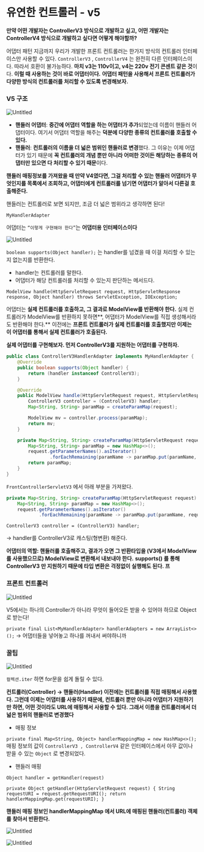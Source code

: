 # 유연한 컨트롤러 - v5

**만약 어떤 개발자는 ControllerV3 방식으로 개발하고 싶고, 어떤 개발자는 ControllerV4 방식으로 개발하고 싶다면 어떻게 해야할까?**

어댑터 패턴
지금까지 우리가 개발한 프론트 컨트롤러는 한가지 방식의 컨트롤러 인터페이스만 사용할 수 있다.
`ControllerV3` , `ControllerV4` 는 완전히 다른 인터페이스이다. 따라서 호환이 불가능하다. **마치 v3는 110v이고, v4는 220v 전기 콘센트 같은 것**이다. **이럴 때 사용하는 것이 바로 어댑터이다.**
**어댑터 패턴을 사용해서 프론트 컨트롤러가 다양한 방식의 컨트롤러를 처리할 수 있도록 변경해보자.**

### V5 구조

![Untitled](%E1%84%8B%E1%85%B2%E1%84%8B%E1%85%A7%E1%86%AB%E1%84%92%E1%85%A1%E1%86%AB%20%E1%84%8F%E1%85%A5%E1%86%AB%E1%84%90%E1%85%B3%E1%84%85%E1%85%A9%E1%86%AF%E1%84%85%E1%85%A5%20-%20v5%20b3f60f6fd4eb44c39b87549df5591361/Untitled.png)

- **핸들러 어댑터**: **중간에 어댑터 역할을 하는 어댑터가 추가**되었는데 이름이 핸들러 어댑터이다. 여기서 어댑터 역할을 해주는 **덕분에 다양한 종류의 컨트롤러를 호출할 수 있다.**
- **핸들러**: **컨트롤러의 이름을 더 넓은 범위인 핸들러로 변경**했다. 그 이유는 이제 어댑터가 있기 때문에 **꼭 컨트롤러의 개념 뿐만 아니라 어떠한 것이든 해당하는 종류의 어댑터만 있으면 다 처리할 수 있기 때문**이다.

**핸들러 매핑정보를 가져왔을 때 만약 V4였다면, 그걸 처리할 수 있는 핸들러 어댑터가 무엇인지를 목록에서 조회하고, 어댑터에게 컨트롤러를 넘기면 어댑터가 알아서 다른걸 호출해준다.**

핸들러는 컨트롤러로 보면 되지만, 조금 더 넓은 범위라고 생각하면 된다!

`MyHandlerAdapter`

어댑터는 `“이렇게 구현해야 한다”`는 **어댑터용 인터페이스이다**

![Untitled](%E1%84%8B%E1%85%B2%E1%84%8B%E1%85%A7%E1%86%AB%E1%84%92%E1%85%A1%E1%86%AB%20%E1%84%8F%E1%85%A5%E1%86%AB%E1%84%90%E1%85%B3%E1%84%85%E1%85%A9%E1%86%AF%E1%84%85%E1%85%A5%20-%20v5%20b3f60f6fd4eb44c39b87549df5591361/Untitled%201.png)

`boolean supports(Object handler);` 는 handler를 넘겼을 때 이걸 처리할 수 있는지 없는지를 반환한다. 

- handler는 컨트롤러를 말한다.
- 어댑터가 해당 컨트롤러를 처리할 수 있는지 판단하는 메서드다.

`ModelView handle(HttpServletRequest request, HttpServletResponse response, Object handler) throws ServletException, IOException;`

어댑터는 **실제 컨트롤러를 호출하고, 그 결과로 ModelView를 반환해야 한다.**
실제 컨트롤러가 ModelView를 반환하지 못하면**, 어댑터가 ModelView를 직접 생성해서라도 반환해야 한다.**
이전에는 **프론트 컨트롤러가 실제 컨트롤러를 호출했지만 이제는 이 어댑터를 통해서 실제 컨트롤러가 호출된다.**

**실제 어댑터를 구현해보자.
먼저 ControllerV3를 지원하는 어댑터를 구현하자.**

```java
public class ControllerV3HandlerAdapter implements MyHandlerAdapter {
    @Override
    public boolean supports(Object handler) {
        return (handler instanceof ControllerV3);
    }

    @Override
    public ModelView handle(HttpServletRequest request, HttpServletResponse response, Object handler) throws ServletException, IOException {
        ControllerV3 controller = (ControllerV3) handler;
        Map<String, String> paramMap = createParamMap(request);

        ModelView mv = controller.process(paramMap);
        return mv;
    }

    private Map<String, String> createParamMap(HttpServletRequest request) {
        Map<String, String> paramMap = new HashMap<>();
        request.getParameterNames().asIterator()
                .forEachRemaining(paramName -> paramMap.put(paramName, request.getParameter(paramName)));
        return paramMap;
    }
}
```

`FrontControllerServletV3` 에서 아래 부분을 가져왔다.

```java
private Map<String, String> createParamMap(HttpServletRequest request) {
    Map<String, String> paramMap = new HashMap<>();
    request.getParameterNames().asIterator()
            .forEachRemaining(paramName -> paramMap.put(paramName, request.getParameter(paramName))
```

`ControllerV3 controller = (ControllerV3) handler;`

→ handler를 ControllerV3로 캐스팅(형변환) 해준다. 

**어댑터의 역할: 핸들러를 호출해주고, 결과가 오면 그 반환타입을 (V3에서 ModelView를 사용했으므로) ModelView로 변환해서 내보내야 한다.** 
**supports() 를 통해 ControllerV3 만 지원하기 때문에 타입 변환은 걱정없이 실행해도 된다.
프**

### 프론트 컨트롤러

![Untitled](%E1%84%8B%E1%85%B2%E1%84%8B%E1%85%A7%E1%86%AB%E1%84%92%E1%85%A1%E1%86%AB%20%E1%84%8F%E1%85%A5%E1%86%AB%E1%84%90%E1%85%B3%E1%84%85%E1%85%A9%E1%86%AF%E1%84%85%E1%85%A5%20-%20v5%20b3f60f6fd4eb44c39b87549df5591361/Untitled%202.png)

V5에서는 하나의 Controller가 아니라 무엇이 들어오든 받을 수 있어야 하므로 Object로 받는다!

`private final List<MyHandlerAdapter> handlerAdapters = new ArrayList<>();`  → 어댑터들을 넣어놓고 하나를 꺼내서 써야하니까

### 꿀팁

![Untitled](%E1%84%8B%E1%85%B2%E1%84%8B%E1%85%A7%E1%86%AB%E1%84%92%E1%85%A1%E1%86%AB%20%E1%84%8F%E1%85%A5%E1%86%AB%E1%84%90%E1%85%B3%E1%84%85%E1%85%A9%E1%86%AF%E1%84%85%E1%85%A5%20-%20v5%20b3f60f6fd4eb44c39b87549df5591361/Untitled%203.png)

`컬렉션.iter` 하면 for문을 쉽게 돌릴 수 있다.

**컨트롤러(Controller) → 핸들러(Handler)
이전에는 컨트롤러를 직접 매핑해서 사용했다. 그런데 이제는 어댑터를 사용하기 때문에, 컨트롤러 뿐만 아니라 어댑터가 지원하기만 하면, 어떤 것이라도 URL에 매핑해서 사용할 수 있다. 그래서 이름을 컨트롤러에서 더 넒은 범위의 핸들러로 변경했다**

- 매핑 정보

`private final Map<String, Object> handlerMappingMap = new HashMap<>();`
매핑 정보의 값이 `ControllerV3 , ControllerV4` 같은 인터페이스에서 아무 값이나 받을 수 있는 `Object` 로 변경되었다.

- 핸들러 매핑

`Object handler = getHandler(request)`

`private Object getHandler(HttpServletRequest request) {
          String requestURI = request.getRequestURI();
          return handlerMappingMap.get(requestURI);
}`

**핸들러 매핑 정보인 handlerMappingMap 에서 URL에 매핑된 핸들러(컨트롤러) 객체를 찾아서 반환한다.**

![Untitled](%E1%84%8B%E1%85%B2%E1%84%8B%E1%85%A7%E1%86%AB%E1%84%92%E1%85%A1%E1%86%AB%20%E1%84%8F%E1%85%A5%E1%86%AB%E1%84%90%E1%85%B3%E1%84%85%E1%85%A9%E1%86%AF%E1%84%85%E1%85%A5%20-%20v5%20b3f60f6fd4eb44c39b87549df5591361/Untitled%204.png)

![Untitled](%E1%84%8B%E1%85%B2%E1%84%8B%E1%85%A7%E1%86%AB%E1%84%92%E1%85%A1%E1%86%AB%20%E1%84%8F%E1%85%A5%E1%86%AB%E1%84%90%E1%85%B3%E1%84%85%E1%85%A9%E1%86%AF%E1%84%85%E1%85%A5%20-%20v5%20b3f60f6fd4eb44c39b87549df5591361/Untitled%205.png)